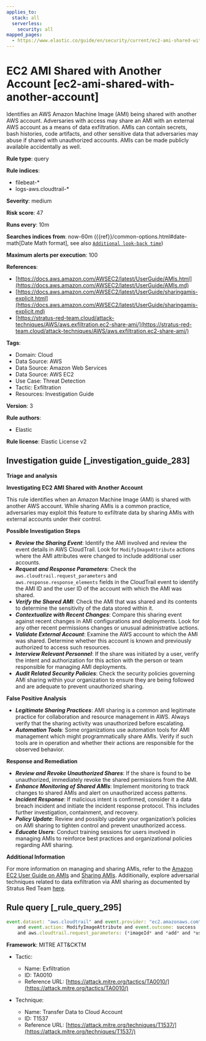 ```yaml
---
applies_to:
  stack: all
  serverless:
    security: all
mapped_pages:
  - https://www.elastic.co/guide/en/security/current/ec2-ami-shared-with-another-account.html
---
```


# EC2 AMI Shared with Another Account [ec2-ami-shared-with-another-account]

Identifies an AWS Amazon Machine Image (AMI) being shared with another AWS account. Adversaries with access may share an AMI with an external AWS account as a means of data exfiltration. AMIs can contain secrets, bash histories, code artifacts, and other sensitive data that adversaries may abuse if shared with unauthorized accounts. AMIs can be made publicly available accidentally as well.

**Rule type**: query

**Rule indices**:

* filebeat-*
* logs-aws.cloudtrail-*

**Severity**: medium

**Risk score**: 47

**Runs every**: 10m

**Searches indices from**: now-60m ({{ref}}/common-options.html#date-math[Date Math format], see also [`Additional look-back time`](docs-content://solutions/security/detect-and-alert/create-detection-rule.md#rule-schedule))

**Maximum alerts per execution**: 100

**References**:

* [https://docs.aws.amazon.com/AWSEC2/latest/UserGuide/AMIs.html](https://docs.aws.amazon.com/AWSEC2/latest/UserGuide/AMIs.md)
* [https://docs.aws.amazon.com/AWSEC2/latest/UserGuide/sharingamis-explicit.html](https://docs.aws.amazon.com/AWSEC2/latest/UserGuide/sharingamis-explicit.md)
* [https://stratus-red-team.cloud/attack-techniques/AWS/aws.exfiltration.ec2-share-ami/](https://stratus-red-team.cloud/attack-techniques/AWS/aws.exfiltration.ec2-share-ami/)

**Tags**:

* Domain: Cloud
* Data Source: AWS
* Data Source: Amazon Web Services
* Data Source: AWS EC2
* Use Case: Threat Detection
* Tactic: Exfiltration
* Resources: Investigation Guide

**Version**: 3

**Rule authors**:

* Elastic

**Rule license**: Elastic License v2

## Investigation guide [_investigation_guide_283]

**Triage and analysis**

**Investigating EC2 AMI Shared with Another Account**

This rule identifies when an Amazon Machine Image (AMI) is shared with another AWS account. While sharing AMIs is a common practice, adversaries may exploit this feature to exfiltrate data by sharing AMIs with external accounts under their control.

**Possible Investigation Steps**

* ***Review the Sharing Event***: Identify the AMI involved and review the event details in AWS CloudTrail. Look for `ModifyImageAttribute` actions where the AMI attributes were changed to include additional user accounts.
* ***Request and Response Parameters***: Check the `aws.cloudtrail.request_parameters` and `aws.response.response_elements` fields in the CloudTrail event to identify the AMI ID and the user ID of the account with which the AMI was shared.
* ***Verify the Shared AMI***: Check the AMI that was shared and its contents to determine the sensitivity of the data stored within it.
* ***Contextualize with Recent Changes***: Compare this sharing event against recent changes in AMI configurations and deployments. Look for any other recent permissions changes or unusual administrative actions.
* ***Validate External Account***: Examine the AWS account to which the AMI was shared. Determine whether this account is known and previously authorized to access such resources.
* ***Interview Relevant Personnel***: If the share was initiated by a user, verify the intent and authorization for this action with the person or team responsible for managing AMI deployments.
* ***Audit Related Security Policies***: Check the security policies governing AMI sharing within your organization to ensure they are being followed and are adequate to prevent unauthorized sharing.

**False Positive Analysis**

* ***Legitimate Sharing Practices***: AMI sharing is a common and legitimate practice for collaboration and resource management in AWS. Always verify that the sharing activity was unauthorized before escalating.
* ***Automation Tools***: Some organizations use automation tools for AMI management which might programmatically share AMIs. Verify if such tools are in operation and whether their actions are responsible for the observed behavior.

**Response and Remediation**

* ***Review and Revoke Unauthorized Shares***: If the share is found to be unauthorized, immediately revoke the shared permissions from the AMI.
* ***Enhance Monitoring of Shared AMIs***: Implement monitoring to track changes to shared AMIs and alert on unauthorized access patterns.
* ***Incident Response***: If malicious intent is confirmed, consider it a data breach incident and initiate the incident response protocol. This includes further investigation, containment, and recovery.
* ***Policy Update***: Review and possibly update your organization’s policies on AMI sharing to tighten control and prevent unauthorized access.
* ***Educate Users***: Conduct training sessions for users involved in managing AMIs to reinforce best practices and organizational policies regarding AMI sharing.

**Additional Information**

For more information on managing and sharing AMIs, refer to the [Amazon EC2 User Guide on AMIs](https://docs.aws.amazon.com/AWSEC2/latest/UserGuide/AMIs.md) and [Sharing AMIs](https://docs.aws.amazon.com/AWSEC2/latest/UserGuide/sharingamis-explicit.md). Additionally, explore adversarial techniques related to data exfiltration via AMI sharing as documented by Stratus Red Team [here](https://stratus-red-team.cloud/attack-techniques/AWS/aws.exfiltration.ec2-share-ami/).


## Rule query [_rule_query_295]

```js
event.dataset: "aws.cloudtrail" and event.provider: "ec2.amazonaws.com"
    and event.action: ModifyImageAttribute and event.outcome: success
    and aws.cloudtrail.request_parameters: (*imageId* and *add* and *userId*)
```

**Framework**: MITRE ATT&CKTM

* Tactic:

    * Name: Exfiltration
    * ID: TA0010
    * Reference URL: [https://attack.mitre.org/tactics/TA0010/](https://attack.mitre.org/tactics/TA0010/)

* Technique:

    * Name: Transfer Data to Cloud Account
    * ID: T1537
    * Reference URL: [https://attack.mitre.org/techniques/T1537/](https://attack.mitre.org/techniques/T1537/)



